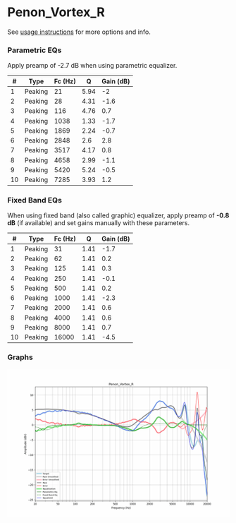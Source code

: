 # Penon_Vortex_R
See [usage instructions](https://github.com/jaakkopasanen/AutoEq#usage) for more options and info.

### Parametric EQs
Apply preamp of -2.7 dB when using parametric equalizer.

|   # | Type    |   Fc (Hz) |    Q |   Gain (dB) |
|-----|---------|-----------|------|-------------|
|   1 | Peaking |        21 | 5.94 |        -2   |
|   2 | Peaking |        28 | 4.31 |        -1.6 |
|   3 | Peaking |       116 | 4.76 |         0.7 |
|   4 | Peaking |      1038 | 1.33 |        -1.7 |
|   5 | Peaking |      1869 | 2.24 |        -0.7 |
|   6 | Peaking |      2848 | 2.6  |         2.8 |
|   7 | Peaking |      3517 | 4.17 |         0.8 |
|   8 | Peaking |      4658 | 2.99 |        -1.1 |
|   9 | Peaking |      5420 | 5.24 |        -0.5 |
|  10 | Peaking |      7285 | 3.93 |         1.2 |

### Fixed Band EQs
When using fixed band (also called graphic) equalizer, apply preamp of **-0.8 dB** (if available) and set gains manually with these parameters.

|   # | Type    |   Fc (Hz) |    Q |   Gain (dB) |
|-----|---------|-----------|------|-------------|
|   1 | Peaking |        31 | 1.41 |        -1.7 |
|   2 | Peaking |        62 | 1.41 |         0.2 |
|   3 | Peaking |       125 | 1.41 |         0.3 |
|   4 | Peaking |       250 | 1.41 |        -0.1 |
|   5 | Peaking |       500 | 1.41 |         0.2 |
|   6 | Peaking |      1000 | 1.41 |        -2.3 |
|   7 | Peaking |      2000 | 1.41 |         0.6 |
|   8 | Peaking |      4000 | 1.41 |         0.6 |
|   9 | Peaking |      8000 | 1.41 |         0.7 |
|  10 | Peaking |     16000 | 1.41 |        -4.5 |

### Graphs
![](./Penon_Vortex_R.png)
